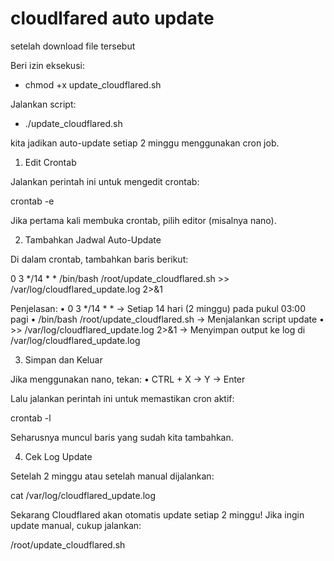 # cloudlfared auto update

setelah download file tersebut 

Beri izin eksekusi:
- chmod +x update_cloudflared.sh

Jalankan script:
- ./update_cloudflared.sh


kita jadikan auto-update setiap 2 minggu menggunakan cron job.

1. Edit Crontab

Jalankan perintah ini untuk mengedit crontab:

crontab -e

Jika pertama kali membuka crontab, pilih editor (misalnya nano).

2. Tambahkan Jadwal Auto-Update

Di dalam crontab, tambahkan baris berikut:

0 3 */14 * * /bin/bash /root/update_cloudflared.sh >> /var/log/cloudflared_update.log 2>&1

Penjelasan:
	•	0 3 */14 * * → Setiap 14 hari (2 minggu) pada pukul 03:00 pagi
	•	/bin/bash /root/update_cloudflared.sh → Menjalankan script update
	•	>> /var/log/cloudflared_update.log 2>&1 → Menyimpan output ke log di /var/log/cloudflared_update.log

3. Simpan dan Keluar

Jika menggunakan nano, tekan:
	•	CTRL + X → Y → Enter

Lalu jalankan perintah ini untuk memastikan cron aktif:

crontab -l

Seharusnya muncul baris yang sudah kita tambahkan.

4. Cek Log Update

Setelah 2 minggu atau setelah manual dijalankan:

cat /var/log/cloudflared_update.log

Sekarang Cloudflared akan otomatis update setiap 2 minggu! Jika ingin update manual, cukup jalankan:

/root/update_cloudflared.sh
